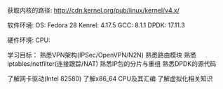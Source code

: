获取内核的路径:
http://cdn.kernel.org/pub/linux/kernel/v4.x/

软件环境:
OS: Fedora 28
Kenrel: 4.17.5
GCC: 8.1.1
DPDK: 17.11.3

硬件环境:
CPU:

学习目标：
熟悉VPN架构(IPSec/OpenVPN/N2N)
熟悉路由模块
熟悉iptables/netfilter(连接跟踪/NAT)
熟悉IP包的分片与重组
熟悉DPDK的源代码

了解网卡驱动(Intel 82580)
了解x86_64 CPU及其汇编
了解虚拟化相关知识


